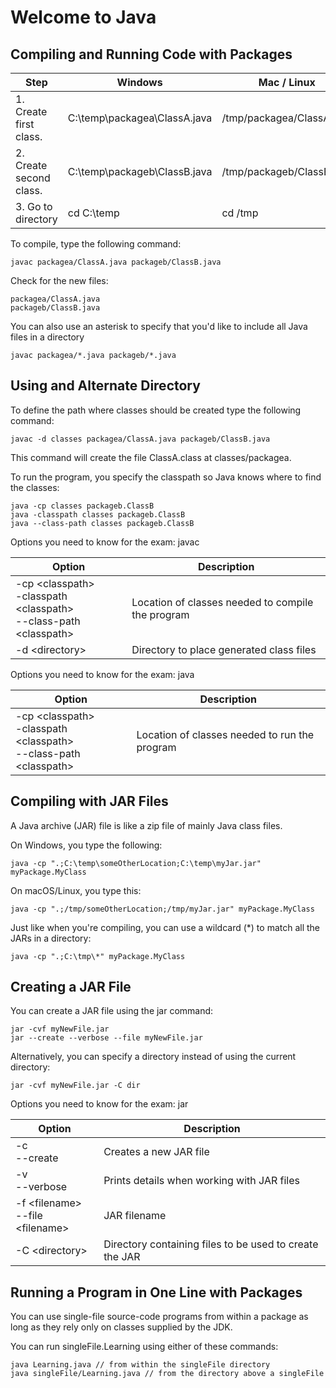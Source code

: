 # Welcome to Java

## Compiling and Running Code with Packages

| Step | Windows | Mac / Linux |
| ---- | ------- | ----------- |
| 1. Create first class. | C:\temp\packagea\ClassA.java | /tmp/packagea/ClassA.java |
| 2. Create second class. | C:\temp\packageb\ClassB.java | /tmp/packageb/ClassB.java |
| 3. Go to directory | cd C:\temp | cd /tmp |

To compile, type the following command:

```
javac packagea/ClassA.java packageb/ClassB.java
```

Check for the new files:

```
packagea/ClassA.java
packageb/ClassB.java
```

You can also use an asterisk to specify that you'd like to include all Java files in a directory

```
javac packagea/*.java packageb/*.java
```

## Using and Alternate Directory

To define the path where classes should be created type the following command:

```
javac -d classes packagea/ClassA.java packageb/ClassB.java
```

This command will create the file ClassA.class at classes/packagea.

To run the program, you specify the classpath so Java knows where to find the classes:

```
java -cp classes packageb.ClassB
java -classpath classes packageb.ClassB
java --class-path classes packageb.ClassB
```

Options you need to know for the exam: javac

| Option | Description |
| ------ | ----------- |
| -cp \<classpath\> <br> -classpath \<classpath\> <br> --class-path \<classpath\>| Location of classes needed to compile the program |
| -d \<directory\> | Directory to place generated class files |

Options you need to know for the exam: java

| Option | Description |
| ------ | ----------- |
| -cp \<classpath\> <br> -classpath \<classpath\> <br> --class-path \<classpath\> | Location of classes needed to run the program |

## Compiling with JAR Files

A Java archive (JAR) file is like a zip file of mainly Java class files.

On Windows, you type the following:

```
java -cp ".;C:\temp\someOtherLocation;C:\temp\myJar.jar" myPackage.MyClass
```

On macOS/Linux, you type this:

```
java -cp ".;/tmp/someOtherLocation;/tmp/myJar.jar" myPackage.MyClass
```

Just like when you're compiling, you can use a wildcard (*) to match all the JARs in a directory:

```
java -cp ".;C:\tmp\*" myPackage.MyClass
```

## Creating a JAR File

You can create a JAR file using the jar command:

```
jar -cvf myNewFile.jar
jar --create --verbose --file myNewFile.jar
```

Alternatively, you can specify a directory instead of using the current directory:

```
jar -cvf myNewFile.jar -C dir
```

Options you need to know for the exam: jar

| Option | Description |
| ------ | ----------- |
| -c <br> --create | Creates a new JAR file |
| -v <br> --verbose | Prints details when working with JAR files |
| -f \<filename\> <br> --file \<filename\> | JAR filename |
| -C \<directory\> | Directory containing files to be used to create the JAR |

## Running a Program in One Line with Packages

You can use single-file source-code programs from within a package as long as they rely only on classes supplied by the JDK.

You can run singleFile.Learning using either of these commands:

```
java Learning.java // from within the singleFile directory
java singleFile/Learning.java // from the directory above a singleFile
```

